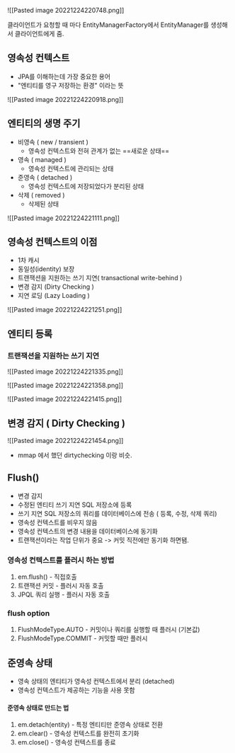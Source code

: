 
![[Pasted image 20221224220748.png]]

클라이언트가 요청할 때 마다 EntityManagerFactory에서 EntityManager를 생성해서 클라이언트에게 줌.


## 영속성 컨텍스트
- JPA를 이해하는데 가장 중요한 용어
- "엔티티를 영구 저장하는 환경" 이라는 뜻

![[Pasted image 20221224220918.png]]


## 엔티티의 생명 주기

- 비영속 ( new / transient )
	- 영속성 컨텍스트와 전혀 관계가 없는 ==새로운 상태==
- 영속 ( managed )
	- 영속성 컨텍스트에 관리되는 상태
- 준영속 ( detached )
	- 영속성 컨텍스트에 저장되었다가 분리된 상태
- 삭제 ( removed )
	- 삭제된 상태

![[Pasted image 20221224221111.png]]


## 영속성 컨텍스트의 이점
- 1차 캐시
- 동일성(identity) 보장
- 트랜잭션을 지원하는 쓰기 지연( transactional write-behind )
- 변경 감지 (Dirty Checking )
- 지연 로딩 (Lazy Loading )

![[Pasted image 20221224221251.png]]

## 엔티티 등록

### 트랜잭션을 지원하는 쓰기 지연

![[Pasted image 20221224221335.png]]

![[Pasted image 20221224221358.png]]

![[Pasted image 20221224221415.png]]


## 변경 감지 ( Dirty Checking )

![[Pasted image 20221224221454.png]]

- mmap 에서 했던 dirtychecking 이랑 비슷.


## Flush()

- 변경 감지
- 수정된 엔티티 쓰기 지연 SQL 저장소에 등록
- 쓰기 지연 SQL 저장소의 쿼리를 데이터베이스에 전송 ( 등록, 수정, 삭제 쿼리)
- 영속성 컨텍스트를 비우지 않음
- 영속성 컨텍스트의 변경 내용을 데이터베이스에 동기화
- 트랜잭션이라는 작업 단위가 중요 -> 커밋 직전에만 동기화 하면됌.

### 영속성 컨텍스트를 플러시 하는 방법

1. em.flush() - 직접호출
2. 트랜잭션 커밋 - 플러시 자동 호출
3. JPQL 쿼리 실행 - 플러시 자동 호출

### flush option

1. FlushModeType.AUTO - 커밋이나 쿼리를 실행할 때 플러시 (기본값)
2. FlushModeType.COMMIT - 커밋할 때만 플러시

## 준영속 상태

- 영속 상태의 엔티티가 영속성 컨텍스트에서 분리 (detached)
- 영속성 컨텍스트가 제공하는 기능을 사용 못함

#### 준영속 상태로 만드는 법
1. em.detach(entity) - 특정 엔티티만 준영속 상태로 전환
2. em.clear() - 영속성 컨텍스트를 완전히 초기화
3. em.close() - 영속성 컨텍스트를 종료